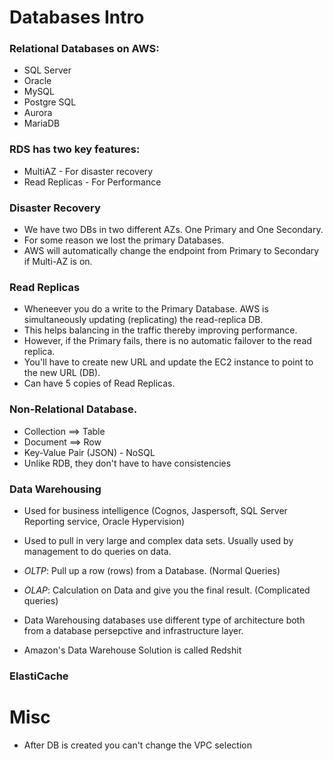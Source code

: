 # Databases Intro

### Relational Databases on AWS:

- SQL Server
- Oracle
- MySQL
- Postgre SQL
- Aurora
- MariaDB

### RDS has two key features:

- MultiAZ - For disaster recovery
- Read Replicas -  For Performance

### Disaster Recovery

- We have two DBs in two different AZs. One Primary and One Secondary.
- For some reason we lost the primary Databases.
- AWS will automatically change the endpoint from Primary to Secondary if Multi-AZ is on.

### Read Replicas

- Wheneever you do a write to the Primary Database. AWS is simultaneously updating (replicating) the read-replica DB.
- This helps balancing in the traffic thereby improving performance.
- However, if the Primary fails, there is no automatic failover to the read replica.
- You'll have to create new URL and update the EC2 instance to point to the new URL (DB).
- Can have 5 copies of Read Replicas.

### Non-Relational Database.

- Collection ==> Table
- Document ==> Row
- Key-Value Pair (JSON) - NoSQL
- Unlike RDB, they don't have to have consistencies

### Data Warehousing 

- Used for business intelligence (Cognos, Jaspersoft, SQL Server Reporting service, Oracle Hypervision)
- Used to pull in very large and complex data sets. Usually used by management to do queries on data.

- *OLTP*: Pull up a row (rows) from a Database. (Normal Queries)
- *OLAP*: Calculation on Data and give you the final result. (Complicated queries)

- Data Warehousing databases use different type of architecture both from a database persepctive and infrastructure layer.

- Amazon's Data Warehouse Solution is called Redshit

### ElastiCache











# Misc

- After DB is created you can't change the VPC selection

